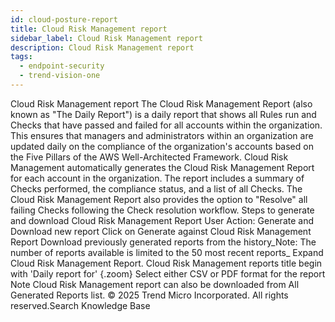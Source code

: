 ```yaml
---
id: cloud-posture-report
title: Cloud Risk Management report
sidebar_label: Cloud Risk Management report
description: Cloud Risk Management report
tags:
  - endpoint-security
  - trend-vision-one
---
```


 Cloud Risk Management report The Cloud Risk Management Report (also known as "The Daily Report") is a daily report that shows all Rules run and Checks that have passed and failed for all accounts within the organization. This ensures that managers and administrators within an organization are updated daily on the compliance of the organization's accounts based on the Five Pillars of the AWS Well-Architected Framework. Cloud Risk Management automatically generates the Cloud Risk Management Report for each account in the organization. The report includes a summary of Checks performed, the compliance status, and a list of all Checks. The Cloud Risk Management Report also provides the option to "Resolve" all failing Checks following the Check resolution workflow. Steps to generate and download Cloud Risk Management Report User Action: Generate and Download new report Click on Generate against Cloud Risk Management Report Download previously generated reports from the history_Note: The number of reports available is limited to the 50 most recent reports_ Expand Cloud Risk Management Report. Cloud Risk Management reports title begin with 'Daily report for' {.zoom} Select either CSV or PDF format for the report Note Cloud Risk Management report can also be downloaded from All Generated Reports list. © 2025 Trend Micro Incorporated. All rights reserved.Search Knowledge Base
